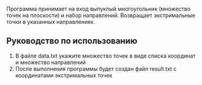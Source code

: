Программа принимает на вход выпуклый многоугольник (множество точек на плоскости) и набор направлений. 
Возвращает экстримальные точки в указанных направлениях.
## Руководство по использованию

1. В файле data.txt укажите множество точек в виде списка координат и множество направлений
2. После выполнения программы будет создан файл result.txt с координатами экстримальных точек
